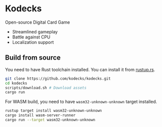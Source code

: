 # Kodecks

Open-source Digital Card Game

- Streamlined gameplay
- Battle against CPU
- Localization support

## Build from source

You need to have Rust toolchain installed. You can install it from [rustup.rs](https://rustup.rs/).

```bash
git clone https://github.com/kodecks/kodecks.git
cd kodecks
scripts/download.sh # Download assets
cargo run
```

For WASM build, you need to have `wasm32-unknown-unknown` target installed.

```bash
rustup target install wasm32-unknown-unknown
cargo install wasm-server-runner
cargo run --target wasm32-unknown-unknown
```
